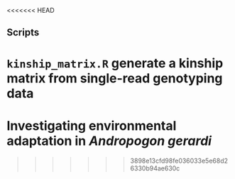 <<<<<<< HEAD
## Scripts

`kinship_matrix.R` generate a kinship matrix from single-read genotyping data
=======
# Investigating environmental adaptation in *Andropogon gerardi*

>>>>>>> 3898e13cfd98fe036033e5e68d26330b94ae630c
